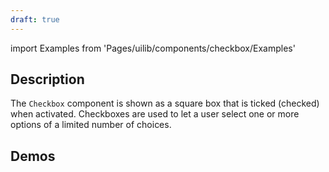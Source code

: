 ```yaml
---
draft: true
---
```


import Examples from 'Pages/uilib/components/checkbox/Examples'

## Description

The `Checkbox` component is shown as a square box that is ticked (checked) when activated.
Checkboxes are used to let a user select one or more options of a limited number of choices.

## Demos

<Examples />
